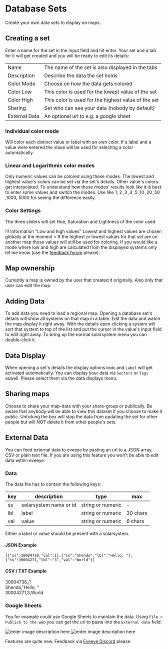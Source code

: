 # Database Sets
Create your own data sets to display on maps.
   
## Creating a set
Enter a name for the set in the input field and hit enter. 
Your set and a tab for it will get created and you will be ready to edit its details:

|  |  |
|--|--|
| Name | The name of the set is also displayed in the tabs |
| Description | Describe the data the set holds |
| Color Mode | Choose on how the data gets colored |
| Color Low | This color is used for the lowest value of the set |
| Color High | This color is used for the highest value of the set |
| Sharing | Set who can see your data (nobody by default) |
| External Data | An optional url to e.g. a google sheet |

### Individual color mode
Will color each distinct value or label with an own color. If a label and a value were entered the vlaue will be used for selecting a color automatically.

### Linear and Logarithmic color modes
Only numeric values can be colored using these modes. The lowest and highest value's colors can be set via the set's details. Other value's colors get interpolated. To understand how those modes' results look like it is best to enter some values and switch the modes. Use like 1, 2 ,3 ,4 ,5 ,10 ,20 ,50 ,1000, 5000 for seeing the difference easily.

### Color Settings
The three sliders will set Hue, Saturation and Lightness of the color used.

!!! Information "Low and high values"
    Lowest and highest values are chosen globally at the moment = If the highest or lowest values for that set are on another map those values will still be used for coloring. If you would like a mode where low and high are calculated from the displayed systems only let me know (use the [feedback forum](https://feedback.userreport.com/7ab42bbb-8bf8-4955-9573-c0b1213b1ba7/#ideas/popular) please). 
    
## Map ownership
Currently a map is owned by the user that created it originally. Also only that user can edit the map. 

## Adding Data
To add data you need to load a regional map. Opening a database set's details will show all systems on that map in a table. Edit the data and watch the map display it right away. With the details open clicking a system will sort that system to top of the list and put the cursor in the value's input field to edit right away. To bring up the normal solarsystem menu you can double-click it.

## Data Display
When opening a set's details the display options `Node` and `Label` will get activated automatically. You can  display your data via `Sectors` or `Tags` aswell. Please select them via the data displays menu. 

## Sharing maps   
Choose to share your map-data with your share-group or publically.
Be aware that anybody will be able to view this dataset if you choose to make it public. Unticking the box will stop the data from updating the set for other people but will NOT delete it from other people's sets.

## External Data
You can feed external data to eveeye by pasting an url to a JSON array, CSV or plain text file.
If you are using this feature you won't be able to edit data within eveeye.

### Data
The data file has to contain the following keys:

| key | description | type | max |
|--|--|--|--|
| ss | solarsystem name or id | string or numeric | - |
| lbl | label | string or numeric | 30 chars |
| val | value | string or numeric | 6 chars |

Either a label or value should be present with a solarsystem.

#### JSON Example

    [{"ss":30004738,"val":1},{"ss":"Shenda","lbl":"Hello, "},{"ss":30004271,"lbl":"3","val":"World"}]

#### CSV / TXT Example
30004738,,1<br>
Shenda,"Hello, "<br>
30004271,3,World<br>

### Google Sheets
You for example could use Google Sheets to maintain the data.
Using `File > Publish to the web` you can get the url to paste into the `External data` field:

![enter image description here](https://raw.githubusercontent.com/Risingson/eveeyedocs/master/docs/images/GS_publishCSV.png)
![enter image description here](https://raw.githubusercontent.com/Risingson/eveeyedocs/master/docs/images/GS_exampleSet.png)

Features are quite new. Feedback via [Eveeye Discord](https://t.co/hH3VFv0w0D?amp=1 "https://discord.gg/S3yAUJMZQx") please.
<!--stackedit_data:
eyJoaXN0b3J5IjpbLTY3NzY3OTc2OCwtNjc3Njc5NzY4LC0yMT
QzOTM1MDM1LDEyODU4OTQ4OTksMTUzMTMwNzQ5MiwxNTQwMjU1
MzI3LDE2NzgzNDc4ODgsMTk0MzM4MzM1NiwtMTM5NjQ5Njk1Mi
w1NTMwNjA1MDUsLTg0NjQ5NjQyNiwxNDYyNDM5NjgyLDEwNTgz
NDI2NjUsMTQzOTA2MDU3MSwtMTAzOTk5MDIxMiwyMzk0MDg0My
wtMTg3NTMxNDU3LC0xMzYwMjI1OTg0LDI5OTAwNTIyNSwxMDEw
ODAzNzI5XX0=
-->